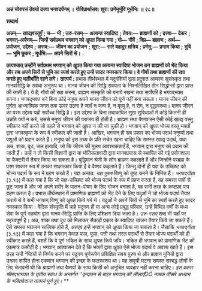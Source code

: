 **अन्नं चोरुरसं तेवयो दत्त्वा भगवदर्पणम् ।** **गोविप्रार्थासव: शूरा: प्रणेमुर्भुवि मूर्धभि: ॥ २८॥** 

**शब्दार्थ** 

**अन्नम्—** **खाद्यवस्तुएँ** **; च—** **भी** **; उरु-रसम्—** **अत्यन्त स्वादिष्ट** **; तेवय:—** **ब्राह्मणों को** **; दत्त्वा—** **देकर** **; भगवत्-अर्पणम्—** **जिन्हें** **सर्वप्रथम भगवान् को अॢपत किया गया** **; गो—** **गौवें** **; विप्र—** **ब्राह्मण** **; अर्थ—** **प्रयोजन, उद्देश्य** **; असव:—** **जीवन का प्रयोजन** **;** **शूरा:—** **सारे बहादुर क्षत्रिय** **; प्रणेमु:—** **प्रणाम किया** **; भुवि—** **भूमि छूकर** **; मूर्धभि:—** **अपने सिरों से।** **.** 

**तत्पश्चात् उन्होंने सर्वप्रथम भगवान् को अॢपत किया गया अत्यन्त स्वादिष्ट भोजन उन** **ब्राह्मणों को भेंट किया और तब अपने सिरों से भूमि का स्पर्श करते हुए उन्हें सादर नमस्कार** **किया। वे गौवों तथा ब्राह्मणों की रक्षा करते हुए भलीभाँति रहने लगे।** **तात्पर्य :** प्रभास तीर्थस्थल में यदुवंशियों द्वारा प्रदॢशत आचरण सुसंस्कृत तथा मानवसिद्धि के सर्वथा अनुरूप था। मानव जीवन की सिद्धि सवयता के निश्नलिखित तीन सिद्धान्तों द्वारा प्राप्त की जाती है। ये हैं; गौवों की रक्षा करना, ब्राह्मण संस्कृति को बनाये रखना तथा सर्वोपरि है भगवद्भक्त बनना। भगवद्भक्त बने बिना कोई मनुष्य अपने मानव जीवन को पूर्ण नहीं बना सकता। मानव जीवन की पूर्णता आध्यात्मिक जगत तक ऊपर उठना है जहाँ न जन्म है, न मृत्यु है, न रोग, न वृद्धावस्था। मानव जीवन का परम उद्देश्य यही सर्वोच्च सिद्धि है। इस उद्देश्य के बिना तथाकथित सुख सुविधाओं में कोई कितनी ही उन्नति क्यों न करे, उससे मनुष्य जीवन की पराजय ही होती है। ब्राह्मण तथा वैष्णवजन ऐसी कोई खाद्य वस्तु स्वीकार नहीं करते जो पहले से भगवान् को अॢपत न की जा चुकी हो। भगवान् को अॢपत भोज्य वस्तु भक्तों द्वारा भगवत्कृपा के रूप में स्वीकार की जाती है। आखिर, भगवान् ही सब प्रकार का भोज्य पदार्थ मनुष्यों तथा पशुओं को प्रदान करते हैं। मनुष्य को इस तथ्य के प्रति सचेत रहना चाहिए कि समस्त खाद्य पदार्थ, यथा अन्न, शाक, दूध, जल इत्यादि, जो कि जीवन की मुलय आवश्यकताएँ हैं, भगवान् द्वारा मनुष्य को प्रदान की जाती हैं। उन्हें न तो किसी विज्ञानी द्वारा या भौतिकतावादी द्वारा मानवप्रयास से स्थापित की गई प्रयोगशाला या फैक्टरी में तैयार किया जा सकता है। बुद्धिमान श्रेणी के लोग ब्राह्मण कहलाते हैं और जिन्होंने परब्रह्म के परम साकार रूप में उनका साक्षात्कार किया है वे वैष्णव कहलाते हैं। किन्तु दोनों ही यज्ञ के उच्छिष्ट को भोज्य पदार्थ के रूप में ग्रहण करते हैं। यज्ञ अन्तत: *यज्ञ पुरुष* विष्णु को तुष्ट करने के निमित्त हैं। *भगवद्गीता* (३.१३) में कहा गया है कि जो यज्ञ-उच्छिष्ट को भोज्य पदार्थ के रूप में ग्रहण करता है, वह समस्त पापों से छूट जाता है और जो अपने शरीर के पालन-पोषण के लिए भोजन बनाता है, वह सभी तरह के कष्टप्रद पाप ग्रहण करता है। प्रभास तीर्थस्थान में प्रामाणिक ब्राह्मणों को भेंट देने के लिए यदुओं ने जो भोज्य पदार्थ तैयार कराये थे वे सभी भगवान् विष्णु को अॢपत किये गये थे। यदुओं ने अपने सिरों से भूमि का स्पर्श करते हुए सादर नमस्कार किया। वैदिक संस्कृति में चाहे यदुगण हों या अन्य कोई प्रबुद्ध परिवार, उन्हें विभिन्न वर्णों के मध्य सेवा के पूर्ण सहयोग द्वारा मानव-सिद्धि प्राप्ति के लिए प्रशिक्षण दिया जाता है। *उरु-रसम्* शब्द भी यहाँ पर महत्त्वपूर्ण है। अन्न, शाक तथा दूध को मिलाकर सैकड़ों प्रकार के स्वादिष्ट व्यंजन तैयार किये जा सकते हैं। ऐसे समस्त व्यञ्जन सात्विक होते हैं, अतएव इन्हें भगवान् को अॢपत किया जा सकता है। जैसाकि *भगवद्गीता* (३.१३) में कहा गया है कि भगवान् केवल फल, फूल, पत्ती तथा तरल पदार्थों से तैयार भोज्य पदार्थों को ही स्वीकार करते हैं, बशर्ते कि वे पूर्ण भकि्त के साथ अॢपत किये जाँय। भकि्त ही भगवान् को प्रामाणिक भेंट की एकमात्र कसौटी है। भगवान् आश्वासन देते हैं कि भक्तों द्वारा अॢपत ऐसे भोज्य पदार्थ वे अवश्य खाते हैं। इस तरह सभी ²ष्टियों से निर्णय करने पर यदुगण पूर्णरूपेण प्रशिक्षित सवय पुरुष थे और ब्राह्मण मुनियों द्वारा उनका शापित होना एकमात्र भगवान् की इच्छा के फलस्वरूप था। यह समूची घटना समस्त सश्बद्ध लोगों के लिए चेतावनी थी कि ब्राह्मणों तथा वैष्णवों के साथ किसी को अनुचित व्यवहार नहीं करना चाहिए। *इस प्रकार श्रीमद्भागवत के तृतीय स्कंध के अन्तर्गत ''वृन्दावन से बाहर भगवान् की लीलाएँÓÓ* *नामक तीसरे अध्याय के भक्तिवेदान्त तात्पर्य पूर्ण हुए।* ** 